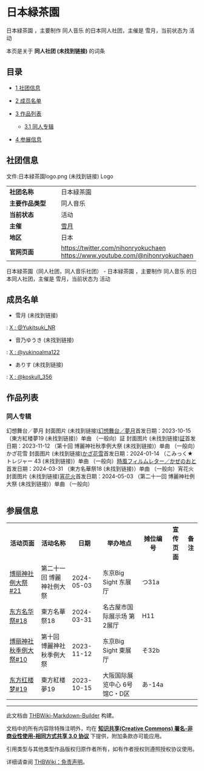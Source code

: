 # 日本緑茶園

<!-- source html: G:\repos\THBWiki-Markdown-Builder\THBWikiMarkdown\Temp\main\c\ce\ns0%3A%E6%97%A5%E6%9C%AC%E7%B7%91%E8%8C%B6%E5%9C%92.html -->

日本緑茶園 ，主要制作 同人音乐 的日本同人社团，主催是 雪月，当前状态为 活动

本页是关于 **同人社团 (未找到链接)** 的词条
## 目录

- [1 社团信息](#社团信息)
- [2 成员名单](#成员名单)
- [3 作品列表](#作品列表)

  - [3.1 同人专辑](#同人专辑)



- [4 参展信息](#参展信息)




## 社团信息
文件:日本緑茶園logo.png (未找到链接)  Logo

<table><tbody><tr><td style="width:120px"><b>社团名称</b></td><td style="min-width:300px"> 日本緑茶園 </td></tr><tr><td><b>主要作品类型</b></td><td>同人音乐</td></tr><tr><td><b>当前状态</b></td><td>活动</td></tr><tr><td><b>主催</b></td><td> <a href="/index.php?title=%E9%9B%AA%E6%9C%88&amp;action=edit&amp;redlink=1" class="new" title="雪月（页面不存在）">雪月</a> </td></tr><tr><td><b>地区</b></td><td>日本</td></tr><tr><td><b>官网页面</b></td><td><a rel="nofollow" class="external free" href="https://twitter.com/nihonryokuchaen">https://twitter.com/nihonryokuchaen</a> <br><a rel="nofollow" class="external free" href="https://www.youtube.com/@nihonryokuchaen">https://www.youtube.com/@nihonryokuchaen</a></td></tr></tbody></table>

日本緑茶園（同人社团，同人音乐社团） - 日本緑茶園 ，主要制作 同人音乐 的日本同人社团，主催是 雪月，当前状态为 活动
## 成员名单
- 雪月 (未找到链接)

: [X&#160;: @Yukitsuki_NR](https://twitter.com/Yukitsuki_NR)

- 音乃ゆうき (未找到链接)

: [X&#160;: @yukinoalma122](https://twitter.com/yukinoalma122)

- ありす (未找到链接)

: [X&#160;: @koskull_356](https://twitter.com/koskull_356)

## 作品列表
### 同人专辑
幻想舞台／夢月 封面图片 (未找到链接)[幻想舞台／夢月](./幻想舞台／夢月.md)首发日期：2023-10-15 （東方紅楼夢19 (未找到链接)）单曲 （一般向）証 封面图片 (未找到链接)[証](./証.md)首发日期：2023-11-12 （第十回 博麗神社秋季例大祭 (未找到链接)）单曲 （一般向）かざ花雪 封面图片 (未找到链接)[かざ花雪](./かざ花雪.md)首发日期：2024-01-14 （こみっく★トレジャー 43 (未找到链接)）单曲 （一般向）[](./時風フィルムレター／かぜのおと.md)[時風フィルムレター／かぜのおと](./時風フィルムレター／かぜのおと.md)首发日期：2024-03-31 （東方名華祭18 (未找到链接)）单曲 （一般向）宵花火 封面图片 (未找到链接)[宵花火](./宵花火.md)首发日期：2024-05-03 （第二十一回 博麗神社例大祭 (未找到链接)）单曲 （一般向）
<table><style data-mw-deduplicate="TemplateStyles:r686458">.mw-parser-output .simple_work{display:grid;min-height:calc(120px + 0.5rem);grid-template-columns:calc(120px + 0.5rem)1fr;grid-template-rows:auto 1fr;grid-template-areas:"cover title""cover props";overflow:hidden}.mw-parser-output .simple_work-cover{grid-area:cover;align-self:center;justify-self:center;overflow:hidden;max-width:100%;max-height:100%;padding:0.25rem;word-break:break-all}.mw-parser-output .simple_work-cover a.new{display:block;text-align:center;padding:0.25rem}.mw-parser-output .simple_work-title{grid-area:title;margin-top:0.25rem;padding-left:0.25rem;font-weight:bold}.mw-parser-output .simple_work-props{grid-area:props;padding-left:0.25rem}.mw-parser-output .simple_work-prop{margin:0.125rem 0}</style>

<link rel="mw-deduplicated-inline-style" href="mw-data:TemplateStyles:r686458">

<link rel="mw-deduplicated-inline-style" href="mw-data:TemplateStyles:r686458">

<link rel="mw-deduplicated-inline-style" href="mw-data:TemplateStyles:r686458">

<link rel="mw-deduplicated-inline-style" href="mw-data:TemplateStyles:r686458">
</table>


## 参展信息

<table><tbody><tr><th class="活动页面">活动页面</th><th class="活动名称">活动名称</th><th class="日期">日期</th><th class="举办地点">举办地点</th><th class="摊位编号">摊位编号</th><th class="宣传页面">宣传页面</th><th class="备注">备注</th></tr><tr data-row-number="1" class="row-odd"><td class="活动页面 smwtype_wpg"><span class="smw-subobject-entity"><a href="/%E5%8D%9A%E4%B8%BD%E7%A5%9E%E7%A4%BE%E4%BE%8B%E5%A4%A7%E7%A5%AD#21" title="博丽神社例大祭">博丽神社例大祭#21</a></span></td><td class="活动名称 smwtype_txt">第二十一回 博麗神社例大祭</td><td class="日期 smwtype_dat" data-sort-value="2460433.5">2024-05-03</td><td class="举办地点 smwtype_txt">东京Big Sight 东展厅</td><td class="摊位编号 smwtype_txt">つ31a</td><td class="宣传页面 smwtype_lin"></td><td class="备注 smwtype_txt"></td></tr><tr data-row-number="2" class="row-even"><td class="活动页面 smwtype_wpg"><span class="smw-subobject-entity"><a href="/%E4%B8%9C%E6%96%B9%E5%90%8D%E5%8D%8E%E7%A5%AD#18" title="东方名华祭">东方名华祭#18</a></span></td><td class="活动名称 smwtype_txt">東方名華祭18</td><td class="日期 smwtype_dat" data-sort-value="2460400.5">2024-03-31</td><td class="举办地点 smwtype_txt">名古屋市国际展示场 第2展厅</td><td class="摊位编号 smwtype_txt">H11</td><td class="宣传页面 smwtype_lin"></td><td class="备注 smwtype_txt"></td></tr><tr data-row-number="3" class="row-odd"><td class="活动页面 smwtype_wpg"><span class="smw-subobject-entity"><a href="/%E5%8D%9A%E4%B8%BD%E7%A5%9E%E7%A4%BE%E7%A7%8B%E5%AD%A3%E4%BE%8B%E5%A4%A7%E7%A5%AD#10" title="博丽神社秋季例大祭">博丽神社秋季例大祭#10</a></span></td><td class="活动名称 smwtype_txt">第十回 博麗神社秋季例大祭</td><td class="日期 smwtype_dat" data-sort-value="2460260.5">2023-11-12</td><td class="举办地点 smwtype_txt">东京Big Sight 東展厅</td><td class="摊位编号 smwtype_txt">そ32b</td><td class="宣传页面 smwtype_lin"></td><td class="备注 smwtype_txt"></td></tr><tr data-row-number="4" class="row-even"><td class="活动页面 smwtype_wpg"><span class="smw-subobject-entity"><a href="/%E4%B8%9C%E6%96%B9%E7%BA%A2%E6%A5%BC%E6%A2%A6#19" title="东方红楼梦">东方红楼梦#19</a></span></td><td class="活动名称 smwtype_txt">東方紅楼夢19</td><td class="日期 smwtype_dat" data-sort-value="2460232.5">2023-10-15</td><td class="举办地点 smwtype_txt">大阪国际展览中心 6号馆C・D区</td><td class="摊位编号 smwtype_txt">あ-14a</td><td class="宣传页面 smwtype_lin"></td><td class="备注 smwtype_txt"></td></tr></tbody></table>







---

此文档由 [THBWiki-Markdown-Builder](https://github.com/Delsin-Yu/THBWiki-Markdown-Builder) 构建。

文档中的所有内容除特殊注明外，均在 [**知识共享(Creative Commons) 署名-非商业性使用-相同方式共享 3.0 协议**](https://creativecommons.org/licenses/by-sa/3.0/deed.zh-hans) 下提供，附加条款亦可能应用。

引用类型与其他类型作品版权归原作者所有，如有作者授权则遵照授权协议使用。

详细请查阅 [THBWiki：免责声明](https://thbwiki.cc/THBWiki:%E5%85%8D%E8%B4%A3%E5%A3%B0%E6%98%8E)。


